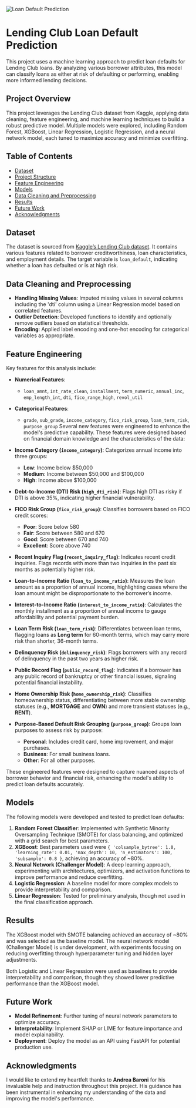 ![Loan Default Prediction]([images/loan_default_prediction.png](https://mma.prnewswire.com/media/76307/lending_club_logo.jpg?p=facebook))


# Lending Club Loan Default Prediction

This project uses a machine learning approach to predict loan defaults for Lending Club loans. By analyzing various borrower attributes, this model can classify loans as either at risk of defaulting or performing, enabling more informed lending decisions.

## Project Overview

This project leverages the Lending Club dataset from Kaggle, applying data cleaning, feature engineering, and machine learning techniques to build a robust predictive model. Multiple models were explored, including Random Forest, XGBoost, Linear Regression, Logistic Regression, and a neural network model, each tuned to maximize accuracy and minimize overfitting.

## Table of Contents

- [Dataset](#dataset)
- [Project Structure](#project-structure)
- [Feature Engineering](#feature-engineering)
- [Models](#models)
- [Data Cleaning and Preprocessing](#data-cleaning-and-preprocessing)
- [Results](#results)
- [Future Work](#future-work)
- [Acknowledgments](#acknowledgments)

## Dataset

The dataset is sourced from [Kaggle’s Lending Club dataset](https://www.kaggle.com/wordsforthewise/lending-club). It contains various features related to borrower creditworthiness, loan characteristics, and employment details. The target variable is `loan_default`, indicating whether a loan has defaulted or is at high risk.

## Data Cleaning and Preprocessing

- **Handling Missing Values**: Imputed missing values in several columns including  the 'dti' column using a Linear Regression model based on correlated features.
- **Outlier Detection**: Developed functions to identify and optionally remove outliers based on statistical thresholds.
- **Encoding**: Applied label encoding and one-hot encoding for categorical variables as appropriate.

  
## Feature Engineering

Key features for this analysis include:

- **Numerical Features**:
  - `loan_amnt`, `int_rate_clean`, `installment`, `term_numeric`, `annual_inc`, `emp_length_int`, `dti`, `fico_range_high`, `revol_util`
- **Categorical Features**:
  - `grade`, `sub_grade`, `income_category`, `fico_risk_group`, `loan_term_risk`, `purpose_group`
Several new features were engineered to enhance the model's predictive capability. These features were designed based on financial domain knowledge and the characteristics of the data:

- **Income Category (`income_category`)**: Categorizes annual income into three groups:
  - **Low**: Income below $50,000
  - **Medium**: Income between $50,000 and $100,000
  - **High**: Income above $100,000

- **Debt-to-Income (DTI) Risk (`high_dti_risk`)**: Flags high DTI as risky if DTI is above 35%, indicating higher financial vulnerability.

- **FICO Risk Group (`fico_risk_group`)**: Classifies borrowers based on FICO credit scores:
  - **Poor**: Score below 580
  - **Fair**: Score between 580 and 670
  - **Good**: Score between 670 and 740
  - **Excellent**: Score above 740

- **Recent Inquiry Flag (`recent_inquiry_flag`)**: Indicates recent credit inquiries. Flags records with more than two inquiries in the past six months as potentially higher risk.

- **Loan-to-Income Ratio (`loan_to_income_ratio`)**: Measures the loan amount as a proportion of annual income, highlighting cases where the loan amount might be disproportionate to the borrower’s income.

- **Interest-to-Income Ratio (`interest_to_income_ratio`)**: Calculates the monthly installment as a proportion of annual income to gauge affordability and potential payment burden.

- **Loan Term Risk (`loan_term_risk`)**: Differentiates between loan terms, flagging loans as **Long term** for 60-month terms, which may carry more risk than shorter, 36-month terms.

- **Delinquency Risk (`delinquency_risk`)**: Flags borrowers with any record of delinquency in the past two years as higher risk.

- **Public Record Flag (`public_record_flag`)**: Indicates if a borrower has any public record of bankruptcy or other financial issues, signaling potential financial instability.

- **Home Ownership Risk (`home_ownership_risk`)**: Classifies homeownership status, differentiating between more stable ownership statuses (e.g., **MORTGAGE** and **OWN**) and more transient statuses (e.g., **RENT**).

- **Purpose-Based Default Risk Grouping (`purpose_group`)**: Groups loan purposes to assess risk by purpose:
  - **Personal**: Includes credit card, home improvement, and major purchases.
  - **Business**: For small business loans.
  - **Other**: For all other purposes.

These engineered features were designed to capture nuanced aspects of borrower behavior and financial risk, enhancing the model's ability to predict loan defaults accurately.


## Models

The following models were developed and tested to predict loan defaults:

1. **Random Forest Classifier**: Implemented with Synthetic Minority Oversampling Technique (SMOTE) for class balancing, and optimized with a grid search for best parameters.
2. **XGBoost**: Best parameters used were `{ 'colsample_bytree': 1.0, 'learning_rate': 0.01, 'max_depth': 10, 'n_estimators': 100, 'subsample': 0.8 }`, achieving an accuracy of ~80%.
3. **Neural Network (Challenger Model)**: A deep learning approach, experimenting with architectures, optimizers, and activation functions to improve performance and reduce overfitting.
4. **Logistic Regression**: A baseline model for more complex models to provide interpretability and comparison.
5. **Linear Regression**: Tested for preliminary analysis, though not used in the final classification approach.

## Results

The XGBoost model with SMOTE balancing achieved an accuracy of ~80% and was selected as the baseline model. The neural network model (Challenger Model) is under development, with experiments focusing on reducing overfitting through hyperparameter tuning and hidden layer adjustments.

Both Logistic and Linear Regression were used as baselines to provide interpretability and comparison, though they showed lower predictive performance than the XGBoost model.

## Future Work

- **Model Refinement**: Further tuning of neural network parameters to optimize accuracy.
- **Interpretability**: Implement SHAP or LIME for feature importance and model explainability.
- **Deployment**: Deploy the model as an API using FastAPI for potential production use.

## Acknowledgments

I would like to extend my heartfelt thanks to **Andrea Baroni** for his invaluable help and instruction throughout this project. His guidance has been instrumental in enhancing my understanding of the data and improving the model's performance.



